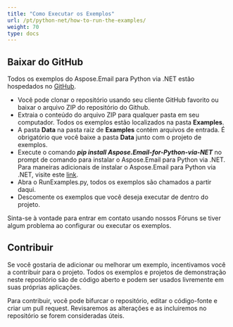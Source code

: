 ```yaml
---
title: "Como Executar os Exemplos"
url: /pt/python-net/how-to-run-the-examples/
weight: 70
type: docs
---
```



## **Baixar do GitHub**
Todos os exemplos do Aspose.Email para Python via .NET estão hospedados no [GitHub](https://github.com/aspose-email/Aspose.Email-Python-Dotnet).

- Você pode clonar o repositório usando seu cliente GitHub favorito ou baixar o arquivo ZIP do repositório do Github.
- Extraia o conteúdo do arquivo ZIP para qualquer pasta em seu computador. Todos os exemplos estão localizados na pasta **Examples**.
- A pasta **Data** na pasta raiz de **Examples** contém arquivos de entrada. É obrigatório que você baixe a pasta **Data** junto com o projeto de exemplos.
- Execute o comando ***pip install Aspose.Email-for-Python-via-NET*** no prompt de comando para instalar o Aspose.Email para Python via .NET. Para maneiras adicionais de instalar o Aspose.Email para Python via .NET, visite este [link](/email/python-net/installation/).
- Abra o RunExamples.py, todos os exemplos são chamados a partir daqui.
- Descomente os exemplos que você deseja executar de dentro do projeto.

Sinta-se à vontade para entrar em contato usando nossos Fóruns se tiver algum problema ao configurar ou executar os exemplos.
## **Contribuir**
Se você gostaria de adicionar ou melhorar um exemplo, incentivamos você a contribuir para o projeto. Todos os exemplos e projetos de demonstração neste repositório são de código aberto e podem ser usados livremente em suas próprias aplicações.

Para contribuir, você pode bifurcar o repositório, editar o código-fonte e criar um pull request. Revisaremos as alterações e as incluiremos no repositório se forem consideradas úteis.